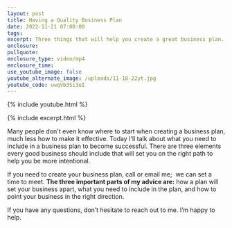 ```yaml
---
layout: post
title: Having a Quality Business Plan
date: 2022-11-21 07:00:00
tags:
excerpt: Three things that will help you create a great business plan.
enclosure:
pullquote:
enclosure_type: video/mp4
enclosure_time:
use_youtube_image: false
youtube_alternate_image: /uploads/11-18-22yt.jpg
youtube_code: uwqVb3Si3eI
---
```

{% include youtube.html %}

{% include excerpt.html %}

Many people don't even know where to start when creating a business plan, much less how to make it effective. Today I'll talk about what you need to include in a business plan to become successful. There are three elements every good business should include that will set you on the right path to help you be more intentional.

If you need to create your business plan, call or email me;&nbsp; we can set a time to meet. **The three important parts of my advice are:** how a plan will set your business apart, what you need to include in the plan, and how to point your business in the right direction.

If you have any questions, don’t hesitate to reach out to me. I’m happy to help.